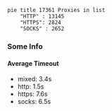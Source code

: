 
```mermaid
pie title 17361 Proxies in list
    "HTTP" : 13145
    "HTTPS": 2824
    "SOCKS" : 2652
```

### Some Info
#### Average Timeout

- mixed: 3.4s
- http: 1.5s
- https: 7.6s
- socks: 6.5s